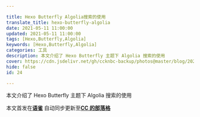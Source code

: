```yaml
---

title: Hexo Butterfly Algolia搜索的使用
translate_title: hexo-butterfly-algolia
date: 2021-05-11 11:00:00
updated: 2021-05-11 11:00:00
tags: [Hexo,Butterfly,Algolia]
keywords: [Hexo,Butterfly,Algolia]
categories: 工具
description: 本文介绍了 Hexo Butterfly 主题下 Algolia 搜索的使用
cover: https://cdn.jsdelivr.net/gh/ccknbc-backup/photos@master/blog/2021-05-11~11-06-48.webp
hide: false
id: 24

---
```


本文介绍了 Hexo Butterfly 主题下 Algolia 搜索的使用

_<!-- more -->_
本文首发在[**语雀**](https://www.yuque.com/ccknbc/blog/24)
自动同步更新至[**CC 的部落格**](https://blog.ccknbc.cc/posts/hexo-butterfly-algolia)
